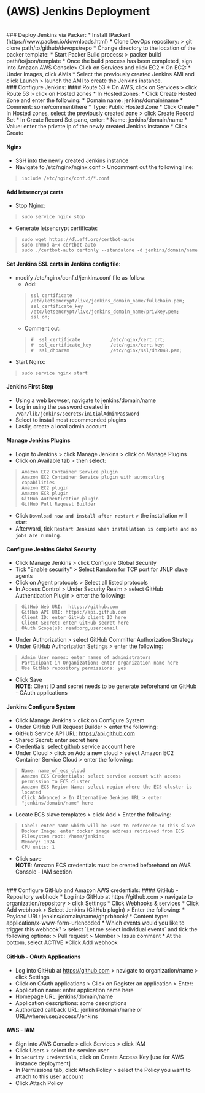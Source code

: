 # (AWS) Jenkins Deployment

<br />
### Deploy Jenkins via Packer:  
 * Install [Packer](https://www.packer.io/downloads.html)  
 * Clone DevOps repository:  
 >     git clone path/to/github/devops/repo
 * Change directory to the location of the packer template:  
 * Start Packer Build process:  
 >     packer build path/to/json/template  
 * Once the build process has been completed, sign into Amazon AWS Console> Click on Services and click EC2  
 * On EC2:  
   * Under Images, click AMIs  
   * Select the previously created Jenkins AMI and click Launch > launch the AMI to create the Jenkins instance.  

<br/>
### Configure Jenkins:  
#### Route 53  
 * On AWS, click on Services > click Route 53 > click on Hosted zones  
 * In Hosted zones:  
   * Click Create Hosted Zone and enter the following:  
     * Domain name: jenkins/domain/name  
     * Comment: some/comment/here  
     * Type: Public Hosted Zone  
     * Click Create  
 * In Hosted zones, select the previously created zone > click Create Record Set  
     * In Create Record Set pane, enter:  
     * Name: jenkins/domain/name  
     * Value: enter the private ip of the newly created Jenkins instance  
     * Click Create  

#### Nginx
 * SSH into the newly created Jenkins instance  
 * Navigate to /etc/nginx/nginx.conf > Uncomment out the following line:
 >     include /etc/nginx/conf.d/*.conf
 
#### Add letsencrypt certs  
 * Stop Nginx:  
 >     sudo service nginx stop  
 * Generate letsencrypt certificate:  
 >     sudo wget https://dl.eff.org/certbot-auto  
 >     sudo chmod a+x certbot-auto  
 >     sudo ./certbot-auto certonly --standalone -d jenkins/domain/name  

#### Set Jenkins SSL certs in Jenkins config file:  
 * modify /etc/nginx/conf.d/jenkins.conf file as follow:  
   * Add:  
   >     ssl_certificate           /etc/letsencrypt/live/jenkins_domain_name/fullchain.pem;  
   >     ssl_certificate_key       /etc/letsencrypt/live/jenkins_domain_name/privkey.pem;  
   >     ssl on;  
   * Comment out:  
   >     #  ssl_certificate           /etc/nginx/cert.crt;  
   >     #  ssl_certificate_key       /etc/nginx/cert.key;  
   >     #  ssl_dhparam               /etc/nginx/ssl/dh2048.pem;  
 * Start Nginx:  
 >     sudo service nginx start  

#### Jenkins First Step   
 * Using a web browser, navigate to jenkins/domain/name  
 * Log in using the password created in `/var/lib/jenkins/secrets/initialAdminPassword`  
 * Select to install most recommended plugins  
 * Lastly, create a local admin account  

#### Manage Jenkins Plugins  
 * Login to Jenkins > click Manage Jenkins > click on Manage Plugins  
 * Click on Available tab > then select:  
 >     Amazon EC2 Container Service plugin  
 >     Amazon EC2 Container Service plugin with autoscaling capabilities  
 >     Amazon EC2 plugin  
 >     Amazon ECR plugin  
 >     GitHub Authentication plugin  
 >     GitHub Pull Request Builder  
 * Click `Download now and install after restart` > the installation will start   
 * Afterward, tick `Restart Jenkins when installation is complete and no jobs are running`.  

#### Configure Jenkins Global Security  
 * Click Manage Jenkins > click Configure Global Security  
 * Tick "Enable security" > Select Random for TCP port for JNLP slave agents  
 * Click on Agent protocols > Select all listed protocols  
 * In Access Control > Under Security Realm > select GitHub Authentication Plugin > enter the following:  
 >     GitHub Web URI:  https://github.com  
 >     GitHub API URI: https://api.github.com  
 >     Client ID: enter GitHub client ID here  
 >     Client Secret: enter GitHub secret here  
 >     OAuth Scope(s): read:org,user:email  
 * Under Authorization > select GitHub Committer Authorization Strategy  
 * Under GitHub Authorization Settings > enter the following:  
 >     Admin User names: enter names of administrators  
 >     Participant in Organization: enter organization name here  
 >     Use GitHub repository permissions: yes  
 * Click Save  
 **NOTE**: Client ID and secret needs to be generate beforehand on GitHub - OAuth applications  
 
#### Jenkins Configure System  
 * Click Manage Jenkins > click on Configure System  
 * Under GitHub Pull Request Builder > enter the following:  
 * GitHub Service API URL: https://api.github.com  
 * Shared Secret: enter secret here  
 * Credentials: select github service account here  
 * Under Cloud > click on Add a new cloud > select Amazon EC2 Container Service Cloud > enter the following:  
 >     Name: name_of_ecs_cloud
 >     Amazon ECS Credentials: select service account with access permission to ECS cluster  
 >     Amazon ECS Region Name: select region where the ECS cluster is located  
 >     Click Advanced > In Alternative Jenkins URL > enter "jenkins/domain/name" here  
 * Locate ECS slave templates > click Add > Enter the following:  
 >     Label: enter name which will be used to reference to this slave  
 >     Docker Image: enter docker image address retrieved from ECS
 >     Filesystem root: /home/jenkins  
 >     Memory: 1024  
 >     CPU units: 1  
 * Click save  
 **NOTE**: Amazon ECS credentials must be created beforehand on AWS Console - IAM section

<br />
### Configure GitHub and Amazon AWS credentials:
#### GitHub - Repository webhook  
 * Log into GitHub at https://github.com > navigate to organization/repository > click Settings  
 * Click Webhooks & services  
 * Click Add webhook > Select Jenkins (GitHub plugin) > Enter the following:  
   * Payload URL: jenkins/domain/name/ghprbhook/  
   * Content type: application/x-www-form-urlencoded  
   * Which events would you like to trigger this webhook? > select `Let me select individual events` and tick the following options:  
   >     Pull request  
   >     Member  
   >     Issue comment  
   * At the bottom, select ACTIVE  
 *Click Add webhook  

#### GitHub - OAuth Applications  
 * Log into GitHub at https://github.com > navigate to organization/name > click Settings  
 * Click on OAuth applications > Click on Register an application > Enter:  
 * Application name: enter application name here  
 * Homepage URL: jenkins/domain/name  
 * Application descriptions: some descriptions
 * Authorized callback URL: jenkins/domain/name or URL/where/user/access/Jenkins  

#### AWS - IAM  
 * Sign into AWS Console > click Services > click IAM  
 * Click Users > select the service user  
 * In `Security Credentials`, click on Create Access Key [use for AWS instance deployment]  
 * In Permissions tab, click Attach Policy > select the Policy you want to attach to this user account  
 * Click Attach Policy  


